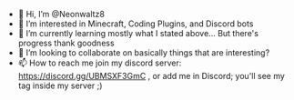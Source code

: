 - 👋 Hi, I’m @Neonwaltz8
- 👀 I’m interested in Minecraft, Coding Plugins, and Discord bots
- 🌱 I’m currently learning mostly what I stated above... But there's progress thank goodness
- 💞️ I’m looking to collaborate on basically things that are interesting?
- 📫 How to reach me join my discord server:  https://discord.gg/UBMSXF3GmC , or add me in Discord; you'll see my tag inside my server ;)

<!---
Neonwaltz8/Neonwaltz8 is a ✨ special ✨ repository because its `README.md` (this file) appears on your GitHub profile.
You can click the Preview link to take a look at your changes.
--->
